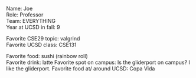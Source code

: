 Name: Joe  
Role: Professor  
Team: EVERYTHING  
Year at UCSD in fall: 9

Favorite CSE29 topic: valgrind  
Favorite UCSD class: CSE131

Favorite food: sushi (rainbow roll)  
Favorite drink: latte 
Favorite spot on campus: Is the gliderport on campus? I like the gliderport.
Favorite food at/ around UCSD: Copa Vida

